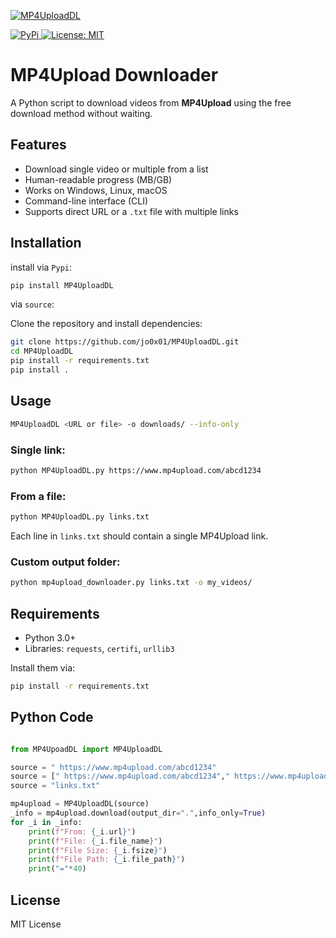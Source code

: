 <p align="left">
  <a href="https://github.com/Jo0X01/MP4UploadDL">
    <img src="MP4UploadDL.ico" alt="MP4UploadDL">
  </a>
</p>
<p align="left">
  <a href="https://pypi.org/project/MP4UploadDL/">
    <img src="https://img.shields.io/badge/-PyPi-blue.svg?logo=pypi&labelColor=555555&style=for-the-badge" alt="PyPi">
  </a>
  <a href="https://github.com/Jo0X01/MP4UploadDL">
    <img src="https://img.shields.io/badge/license-MIT-blue.svg?style=for-the-badge" alt="License: MIT">
  </a>
</p>



# MP4Upload Downloader

A Python script to download videos from **MP4Upload** using the free download method without waiting.

## Features
- Download single video or multiple from a list
- Human-readable progress (MB/GB)
- Works on Windows, Linux, macOS
- Command-line interface (CLI)
- Supports direct URL or a `.txt` file with multiple links

## Installation

install via `Pypi`:

```bash
pip install MP4UploadDL
```


via `source`:

Clone the repository and install dependencies:

```bash
git clone https://github.com/jo0x01/MP4UploadDL.git
cd MP4UploadDL
pip install -r requirements.txt
pip install .
```


## Usage

```bash
MP4UploadDL <URL or file> -o downloads/ --info-only
```

### Single link:
```bash
python MP4UploadDL.py https://www.mp4upload.com/abcd1234
```

### From a file:
```bash
python MP4UploadDL.py links.txt
```

Each line in `links.txt` should contain a single MP4Upload link.

### Custom output folder:
```bash
python mp4upload_downloader.py links.txt -o my_videos/
```

## Requirements
- Python 3.0+
- Libraries: `requests`, `certifi`, `urllib3`

Install them via:
```bash
pip install -r requirements.txt
```
## Python Code
```python

from MP4UpoadDL import MP4UploadDL

source = " https://www.mp4upload.com/abcd1234"
source = [" https://www.mp4upload.com/abcd1234"," https://www.mp4upload.com/abcd1234"," https://www.mp4upload.com/abcd1234"]
source = "links.txt"

mp4upload = MP4UploadDL(source)
_info = mp4upload.download(output_dir=".",info_only=True)
for _i in _info:
    print(f"From: {_i.url}")
    print(f"File: {_i.file_name}")
    print(f"File Size: {_i.fsize}")
    print(f"File Path: {_i.file_path}")
    print("="*40)

```
## License
MIT License

